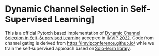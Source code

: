 # Dynamic Channel Selection in Self-Supervised Learning]

This is a official Pytorch based implementation of [Dynamic Channel Selection in Self-Supervised Learning](https://arxiv.org/abs/2207.12065) accepted in [IMVIP 2022](https://imvipconference.github.io/). Code from channel gating is derived from https://imvipconference.github.io/ while we train the self-supervised approach based on [Solo-learn library](https://github.com/vturrisi/solo-learn).
